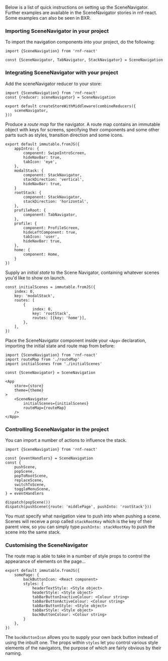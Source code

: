 Below is a list of quick instructions on setting up the SceneNavigator. Further examples are available in the SceneNavigator stories in rnf-react. Some examples can also be seen in BXR.

### Importing SceneNavigator in your project

To import the navigation components into your project, do the following:

```
import {SceneNavigation} from 'rnf-react'

const {SceneNavigator, TabNavigator, StackNavigator} = SceneNavigation
```

### Integrating SceneNavigator with your project

Add the sceneNavigator reducer to your store:
```
import {SceneNavigation} from 'rnf-react'
const {reducer: sceneNavigator} = SceneNavigation

export default createStoreWithMiddleware(combineReducers({
    sceneNavigator,
}))
```

Produce a _route map_ for the navigator. A route map contains an immutable object with keys for screens, specifying their components and some other parts such as styles, transition direction and some icons.

```
export default immutable.fromJS({
    appIntro: {
        component: SwipeIntroScreen,
        hideNavBar: true,
        tabIcon: 'eye',
    },
    modalStack: {
        component: StackNavigator,
        stackDirection: 'vertical',
        hideNavBar: true,
    }
    rootStack: {
        component: StackNavigator,
        stackDirection: 'horizontal',
    },
    profileRoot: {
        component: TabNavigator,
    },
    profile: {
        component: ProfileScreen,
        hideLeftComponent: true,
        tabIcon: 'user',
        hideNavBar: true,
    },
    home: {
        component: Home,
    }
})
```

Supply an _initial state_ to the Scene Navigator, containing whatever scenes you'd like to show on launch.

```
const initialScenes = immutable.fromJS({
    index: 0,
    key: 'modalStack',
    routes: [
        {
            index: 0,
            key: 'rootStack',
            routes: [{key: 'home'}],
        },
    ],
})
```

Place the SceneNavigator component inside your `<App>` declaration, importing the initial state and route map from before:

```
import {SceneNavigation} from 'rnf-react'
import routeMap from './routeMap'
import initialScenes from './initialScenes'

const {SceneNavigator} = SceneNavigation

<App
    store={store}
    theme={theme}
>
    <SceneNavigator
        initialScenes={initialScenes}
        routeMap={routeMap}
    />
</App>
```

### Controlling SceneNavigator in the project

You can import a number of actions to influence the stack.

```
import {SceneNavigation} from 'rnf-react'

const {eventHandlers} = SceneNavigation
const {
    pushScene,
    popScene,
    popToRootScene,
    replaceScene,
    switchToScene,
    toggleMenuScene,
} = eventHandlers

dispatch(popScene())
dispatch(pushScene({route: 'middlePage', pushInto: 'rootStack'}))
```

You must specify what navigation view to push into when pushing a scene. Scenes will receive a prop called `stackRootKey` which is the key of their parent view, so you can simply type `pushInto: stackRootKey` to push the scene into the same stack.

### Customising the SceneNavigator

The route map is able to take in a number of style props to control the appearance of elements on the page...

```
export default immutable.fromJS({
    somePage: {
        backButtonIcon: <React component>
        styles: {
            headerTextStyle: <Style object>
            headerStyle: <Style object>
            tabBarButtonInactiveColour: <Colour string>
            tabBarButtonActiveColour: <Colour string>
            tabBarButtonStyle: <Style object>
            tabBarStyle: <Style object>
            backButtonColour: <Colour string>
        }
    },
})
```

The `backButtonIcon` allows you to supply your own back button instead of using the inbuilt one. The props within `styles` let you control various style elements of the navigators, the purpose of which are fairly obvious by their naming.
